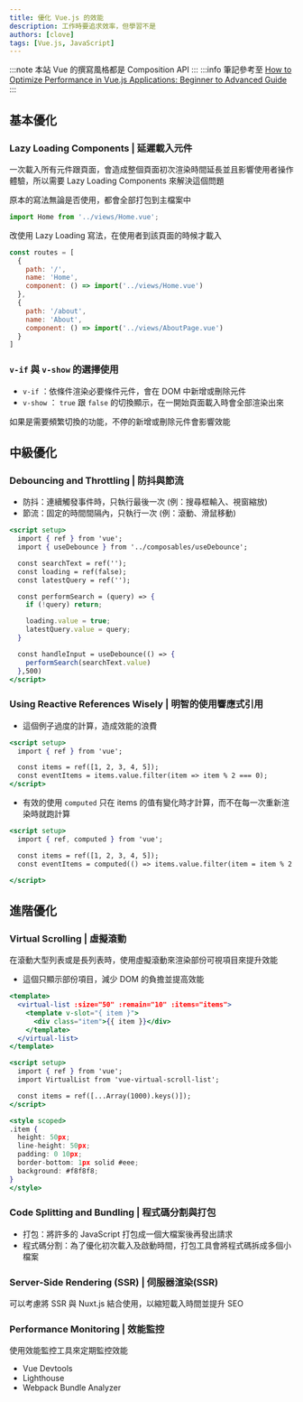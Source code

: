 ```yaml
---
title: 優化 Vue.js 的效能
description: 工作時要追求效率，但學習不是
authors: [clove]
tags: [Vue.js, JavaScript]
---
```

:::note
本站 Vue 的撰寫風格都是 Composition API
:::
:::info
筆記參考至 [How to Optimize Performance in Vue.js Applications: Beginner to Advanced Guide
](https://dev.to/delia_code/how-to-optimize-performance-in-vuejs-applications-beginner-to-advanced-guide-53db)
:::

## 基本優化
### Lazy Loading Components | 延遲載入元件
一次載入所有元件跟頁面，會造成整個頁面初次渲染時間延長並且影響使用者操作體驗，所以需要 Lazy Loading Components 來解決這個問題

原本的寫法無論是否使用，都會全部打包到主檔案中

```jsx
import Home from '../views/Home.vue';
```

改使用 Lazy Loading 寫法，在使用者到該頁面的時候才載入

```jsx
const routes = [
  {
    path: '/',
    name: 'Home',
    component: () => import('../views/Home.vue')
  },
  {
    path: '/about',
    name: 'About',
    component: () => import('../views/AboutPage.vue')
  }
]
```

### `v-if` 與 `v-show` 的選擇使用
- `v-if` ：依條件渲染必要條件元件，會在 DOM 中新增或刪除元件
- `v-show` ： `true` 跟 `false` 的切換顯示，在一開始頁面載入時會全部渲染出來

如果是需要頻繁切換的功能，不停的新增或刪除元件會影響效能

## 中級優化
### Debouncing and Throttling | 防抖與節流
- 防抖：連續觸發事件時，只執行最後一次 (例：搜尋框輸入、視窗縮放)
- 節流：固定的時間間隔內，只執行一次 (例：滾動、滑鼠移動)

```jsx
<script setup>
  import { ref } from 'vue';
  import { useDebounce } from '../composables/useDebounce';

  const searchText = ref('');
  const loading = ref(false);
  const latestQuery = ref('');

  const performSearch = (query) => {
    if (!query) return;

    loading.value = true;
    latestQuery.value = query;
  }

  const handleInput = useDebounce(() => {
    performSearch(searchText.value)
  },500)
</script>
```

### Using Reactive References Wisely | 明智的使用響應式引用

- 這個例子過度的計算，造成效能的浪費
```jsx
<script setup>
  import { ref } from 'vue';

  const items = ref([1, 2, 3, 4, 5]);
  const eventItems = items.value.filter(item => item % 2 === 0);
</script>
```

- 有效的使用 `computed` 只在 items 的值有變化時才計算，而不在每一次重新渲染時就跑計算
```jsx
<script setup>
  import { ref, computed } from 'vue';

  const items = ref([1, 2, 3, 4, 5]);
  const eventItems = computed(() => items.value.filter(item = item % 2 === 0))

</script>
```

## 進階優化
### Virtual Scrolling | 虛擬滾動
在滾動大型列表或是長列表時，使用虛擬滾動來渲染部份可視項目來提升效能

- 這個只顯示部份項目，減少 DOM 的負擔並提高效能
```jsx
<template>
  <virtual-list :size="50" :remain="10" :items="items">
    <template v-slot="{ item }">
      <div class="item">{{ item }}</div>
    </template>
  </virtual-list>
</template>

<script setup>
  import { ref } from 'vue';
  import VirtualList from 'vue-virtual-scroll-list'; 

  const items = ref([...Array(1000).keys()]);
</script>

<style scoped>
.item {
  height: 50px;
  line-height: 50px;
  padding: 0 10px;
  border-bottom: 1px solid #eee;
  background: #f8f8f8;
}
</style>
```

### Code Splitting and Bundling | 程式碼分割與打包
- 打包：將許多的 JavaScript 打包成一個大檔案後再發出請求
- 程式碼分割：為了優化初次載入及啟動時間，打包工具會將程式碼拆成多個小檔案

### Server-Side Rendering (SSR) | 伺服器渲染(SSR)
可以考慮將 SSR 與 Nuxt.js 結合使用，以縮短載入時間並提升 SEO

### Performance Monitoring | 效能監控
使用效能監控工具來定期監控效能
- Vue Devtools
- Lighthouse
- Webpack Bundle Analyzer
